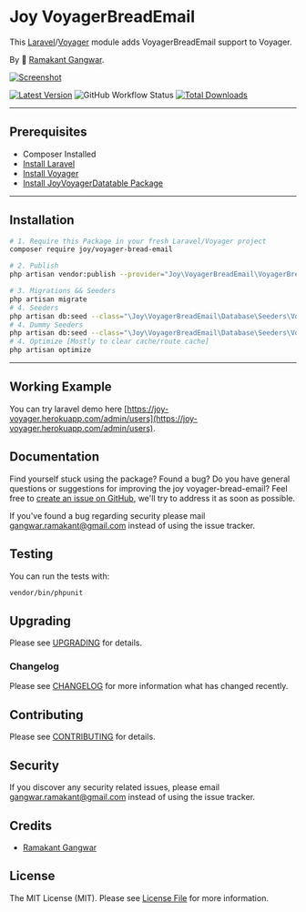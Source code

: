 # Joy VoyagerBreadEmail

This [Laravel](https://laravel.com/)/[Voyager](https://voyager.devdojo.com/) module adds VoyagerBreadEmail support to Voyager.

By 🐼 [Ramakant Gangwar](https://github.com/rxcod9).

[![Screenshot](https://raw.githubusercontent.com/rxcod9/joy-voyager-bread-email/main/cover.jpg)](https://joy-voyager.herokuapp.com/)

[![Latest Version](https://img.shields.io/github/v/release/rxcod9/joy-voyager-bread-email?style=flat-square)](https://github.com/rxcod9/joy-voyager-bread-email/releases)
![GitHub Workflow Status](https://img.shields.io/github/workflow/status/rxcod9/joy-voyager-bread-email/run-tests?label=tests)
[![Total Downloads](https://img.shields.io/packagist/dt/joy/voyager-bread-email.svg?style=flat-square)](https://packagist.org/packages/joy/voyager-bread-email)

---

## Prerequisites

*   Composer Installed
*   [Install Laravel](https://laravel.com/docs/installation)
*   [Install Voyager](https://github.com/the-control-group/voyager)
*   [Install JoyVoyagerDatatable Package](https://github.com/rxcod9/joy-voyager-datatable)

---

## Installation

```bash
# 1. Require this Package in your fresh Laravel/Voyager project
composer require joy/voyager-bread-email

# 2. Publish
php artisan vendor:publish --provider="Joy\VoyagerBreadEmail\VoyagerBreadEmailServiceProvider" --force

# 3. Migrations && Seeders
php artisan migrate
# 4. Seeders
php artisan db:seed --class="\Joy\VoyagerBreadEmail\Database\Seeders\VoyagerDatabaseSeeder" --force
# 4. Dummy Seeders
php artisan db:seed --class="\Joy\VoyagerBreadEmail\Database\Seeders\VoyagerDummyDatabaseSeeder" --force
# 4. Optimize [Mostly to clear cache/route cache]
php artisan optimize
```

---


## Working Example

You can try laravel demo here [https://joy-voyager.herokuapp.com/admin/users](https://joy-voyager.herokuapp.com/admin/users).

## Documentation

Find yourself stuck using the package? Found a bug? Do you have general questions or suggestions for improving the joy voyager-bread-email? Feel free to [create an issue on GitHub](https://github.com/rxcod9/joy-voyager-bread-email/issues), we'll try to address it as soon as possible.

If you've found a bug regarding security please mail [gangwar.ramakant@gmail.com](mailto:gangwar.ramakant@gmail.com) instead of using the issue tracker.

## Testing

You can run the tests with:

```bash
vendor/bin/phpunit
```

## Upgrading

Please see [UPGRADING](UPGRADING.md) for details.

### Changelog

Please see [CHANGELOG](CHANGELOG.md) for more information what has changed recently.

## Contributing

Please see [CONTRIBUTING](CONTRIBUTING.md) for details.

## Security

If you discover any security related issues, please email [gangwar.ramakant@gmail.com](mailto:gangwar.ramakant@gmail.com) instead of using the issue tracker.

## Credits

- [Ramakant Gangwar](https://github.com/rxcod9)

## License

The MIT License (MIT). Please see [License File](LICENSE.md) for more information.
